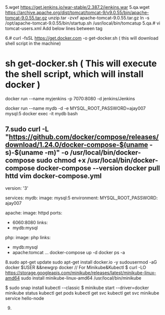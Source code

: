 5.wget https://get.jenkins.io/war-stable/2.387.2/jenkins.war
5.qa.wget https://archive.apache.org/dist/tomcat/tomcat-9/v9.0.55/bin/apache-tomcat-9.0.55.tar.gz
unzip.tar -zvxf apache-tomcat-9.0.55.tar.gz
ln -s /opt/apache-tomcat-9.0.55/bin/startup.sh /usr/local/bin/tomcatup
5.qa.# vi tomcat-users.xml
Add below lines between <tomcat-users> tag
<role rolename="admin-gui"/>
<role rolename="manager-gui"/>
<role rolename="manager-script"/>
<role rolename="manager-jmx"/>
<role rolename="manager-status"/> 
<user username="admin" password="admin" roles="admin-gui,manager-gui,manager-script,manager-jmx,manager-status"/>
<user username="deployer" password="deployer" roles="manager-script"/>
<user username="tomcat" password="s3cret" roles="manager-gui"/>

6.# curl -fsSL https://get.docker.com -o get-docker.sh ( this will download shell script in the machine)
# sh get-docker.sh  ( This will execute the shell script, which will install docker )
docker run --name myjenkins  -p 7070:8080    -d   jenkins/Jenkins

 docker run  --name  mydb  -d  -e MYSQL_ROOT_PASSWORD=ajay007  mysql:5
 docker  exec   -it  mydb  bash

 7.sudo curl -L "https://github.com/docker/compose/releases/download/1.24.0/docker-compose-$(uname -s)-$(uname -m)" -o /usr/local/bin/docker-compose
 sudo chmod +x /usr/local/bin/docker-compose
docker-compose  --version docker pull httd
vim docker-compose.yml
---
version: '3'

services:
 mydb:
  image: mysql:5
  environment:
   MYSQL_ROOT_PASSWORD: ajay007

 apache:
  image: httpd
  ports:
   - 6060:8080
  links:
   - mydb:mysql


 php:
  image: php
  links:
   - mydb:mysql
   - apache:tomcat
...
docker-compose up -d
docker ps -a





8.sudo apt-get update
sudo apt-get install docker.io -y
sudousermod -aG docker $USER &&newgrp docker
// For Minikube&Kubectl
$ curl -LO https://storage.googleapis.com/minikube/releases/latest/minikube-linux-amd64
sudo install minikube-linux-amd64 /usr/local/bin/minikube

$ sudo snap install kubectl --classic
$ minikube start --driver=docker
minikube status
kubectl get pods
kubectl get svc
kubectl get svc
minikube service hello-node  

9.

